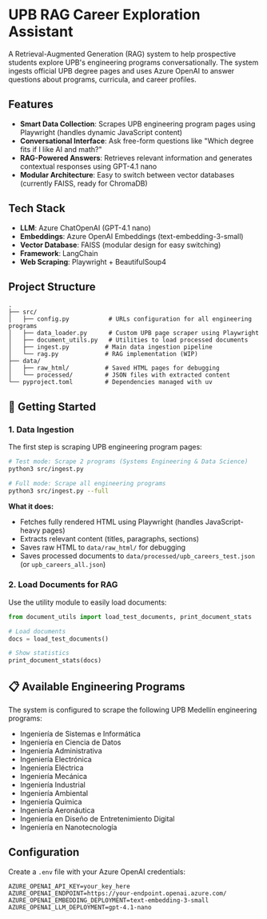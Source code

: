 # UPB RAG Career Exploration Assistant

A Retrieval-Augmented Generation (RAG) system to help prospective students explore UPB's engineering programs conversationally. The system ingests official UPB degree pages and uses Azure OpenAI to answer questions about programs, curricula, and career profiles.

## Features

- **Smart Data Collection**: Scrapes UPB engineering program pages using Playwright (handles dynamic JavaScript content)
- **Conversational Interface**: Ask free-form questions like "Which degree fits if I like AI and math?"
- **RAG-Powered Answers**: Retrieves relevant information and generates contextual responses using GPT-4.1 nano
- **Modular Architecture**: Easy to switch between vector databases (currently FAISS, ready for ChromaDB)

## Tech Stack

- **LLM**: Azure ChatOpenAI (GPT-4.1 nano)
- **Embeddings**: Azure OpenAI Embeddings (text-embedding-3-small)
- **Vector Database**: FAISS (modular design for easy switching)
- **Framework**: LangChain
- **Web Scraping**: Playwright + BeautifulSoup4

## Project Structure

```
.
├── src/
│   ├── config.py           # URLs configuration for all engineering programs
│   ├── data_loader.py      # Custom UPB page scraper using Playwright
│   ├── document_utils.py   # Utilities to load processed documents
│   ├── ingest.py          # Main data ingestion pipeline
│   └── rag.py             # RAG implementation (WIP)
├── data/
│   ├── raw_html/          # Saved HTML pages for debugging
│   └── processed/         # JSON files with extracted content
└── pyproject.toml         # Dependencies managed with uv

```

## 🚀 Getting Started

### 1. Data Ingestion

The first step is scraping UPB engineering program pages:

```bash
# Test mode: Scrape 2 programs (Systems Engineering & Data Science)
python3 src/ingest.py

# Full mode: Scrape all engineering programs
python3 src/ingest.py --full
```

**What it does:**
- Fetches fully rendered HTML using Playwright (handles JavaScript-heavy pages)
- Extracts relevant content (titles, paragraphs, sections)
- Saves raw HTML to `data/raw_html/` for debugging
- Saves processed documents to `data/processed/upb_careers_test.json` (or `upb_careers_all.json`)

### 2. Load Documents for RAG

Use the utility module to easily load documents:

```python
from document_utils import load_test_documents, print_document_stats

# Load documents
docs = load_test_documents()

# Show statistics
print_document_stats(docs)
```

## 📋 Available Engineering Programs

The system is configured to scrape the following UPB Medellín engineering programs:

- Ingeniería de Sistemas e Informática
- Ingeniería en Ciencia de Datos
- Ingeniería Administrativa
- Ingeniería Electrónica
- Ingeniería Eléctrica
- Ingeniería Mecánica
- Ingeniería Industrial
- Ingeniería Ambiental
- Ingeniería Química
- Ingeniería Aeronáutica
- Ingeniería en Diseño de Entretenimiento Digital
- Ingeniería en Nanotecnología

## Configuration

Create a `.env` file with your Azure OpenAI credentials:

```env
AZURE_OPENAI_API_KEY=your_key_here
AZURE_OPENAI_ENDPOINT=https://your-endpoint.openai.azure.com/
AZURE_OPENAI_EMBEDDING_DEPLOYMENT=text-embedding-3-small
AZURE_OPENAI_LLM_DEPLOYMENT=gpt-4.1-nano
```
